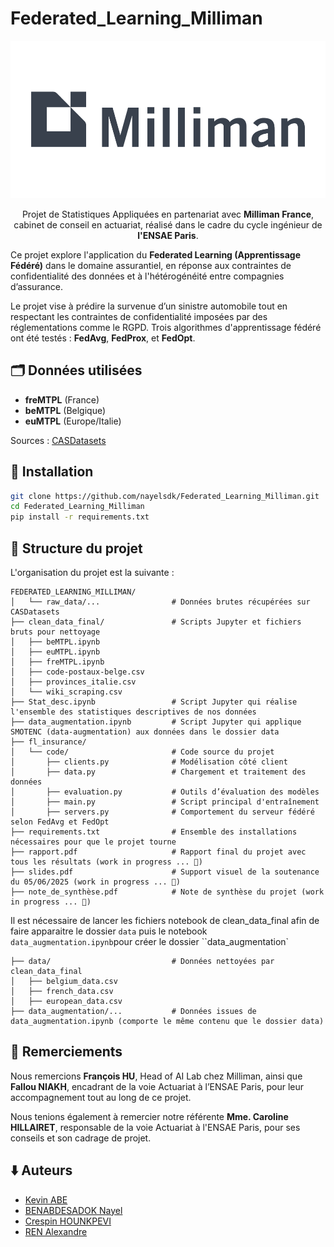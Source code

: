# Federated_Learning_Milliman

![Logo Milliman](logo_milliman.png)

<p align="center">Projet de Statistiques Appliquées en partenariat avec <strong>Milliman France</strong>, cabinet de conseil en actuariat, réalisé dans le cadre du cycle ingénieur de <strong>l'ENSAE Paris</strong>.</p>

Ce projet explore l'application du **Federated Learning (Apprentissage Fédéré)** dans le domaine assurantiel, en réponse aux contraintes de confidentialité des données et à l'hétérogénéité entre compagnies d’assurance.

Le projet vise à prédire la survenue d’un sinistre automobile tout en respectant les contraintes de confidentialité imposées par des réglementations comme le RGPD. Trois algorithmes d'apprentissage fédéré ont été testés : **FedAvg**, **FedProx**, et **FedOpt**.

## 🗂️ Données utilisées

- **freMTPL** (France)
- **beMTPL** (Belgique)
- **euMTPL** (Europe/Italie)

Sources : [CASDatasets](https://cas.uqam.ca/pub/web/CASdatasets-manual.pdf)

## 🔧 Installation

```bash
git clone https://github.com/nayelsdk/Federated_Learning_Milliman.git
cd Federated_Learning_Milliman
pip install -r requirements.txt
```

## 📁 Structure du projet

L'organisation du projet est la suivante :

```
FEDERATED_LEARNING_MILLIMAN/
│   └── raw_data/...                # Données brutes récupérées sur CASDatasets
├── clean_data_final/               # Scripts Jupyter et fichiers bruts pour nettoyage
│   ├── beMTPL.ipynb
│   ├── euMTPL.ipynb
│   ├── freMTPL.ipynb
│   ├── code-postaux-belge.csv
│   ├── provinces_italie.csv
│   └── wiki_scraping.csv
├── Stat_desc.ipynb                 # Script Jupyter qui réalise l'ensemble des statistiques descriptives de nos données
├── data_augmentation.ipynb         # Script Jupyter qui applique  SMOTENC (data-augmentation) aux données dans le dossier data
├── fl_insurance/
│   └── code/                       # Code source du projet
│       ├── clients.py              # Modélisation côté client
│       ├── data.py                 # Chargement et traitement des données
│       ├── evaluation.py           # Outils d’évaluation des modèles
│       ├── main.py                 # Script principal d'entraînement
│       ├── servers.py              # Comportement du serveur fédéré selon FedAvg et FedOpt
├── requirements.txt                # Ensemble des installations nécessaires pour que le projet tourne
├── rapport.pdf                     # Rapport final du projet avec tous les résultats (work in progress ... 🚧)
├── slides.pdf                      # Support visuel de la soutenance du 05/06/2025 (work in progress ... 🚧)
├── note_de_synthèse.pdf            # Note de synthèse du projet (work in progress ... 🚧)
```

Il est nécessaire de lancer les fichiers notebook de clean_data_final afin de faire apparaitre le dossier `data` puis le notebook `data_augmentation.ipynb`pour créer le dossier ``data_augmentation`

```
├── data/                           # Données nettoyées par clean_data_final
│   ├── belgium_data.csv
│   ├── french_data.csv
│   ├── european_data.csv
├── data_augmentation/...           # Données issues de data_augmentation.ipynb (comporte le même contenu que le dossier data)
```

## 👑 Remerciements

Nous remercions **François HU**, Head of AI Lab chez Milliman, ainsi que **Fallou NIAKH**, encadrant de la voie Actuariat à l’ENSAE Paris, pour leur accompagnement tout au long de ce projet.

Nous tenions également à remercier notre référente **Mme. Caroline HILLAIRET**, responsable de la voie Actuariat à l'ENSAE Paris, pour ses conseils et son cadrage de projet.

## ⬇️ Auteurs

- [Kevin ABE](https://www.linkedin.com/in/kevin-abe-a57a52253/)
- [BENABDESADOK Nayel](https://www.linkedin.com/in/nayel-benabdesadok)
- [Crespin HOUNKPEVI](https://www.linkedin.com/in/crespin-hounkpevi-074495297/)
- [REN Alexandre](https://www.linkedin.com/in/alexandre-ren-a53a04292)

